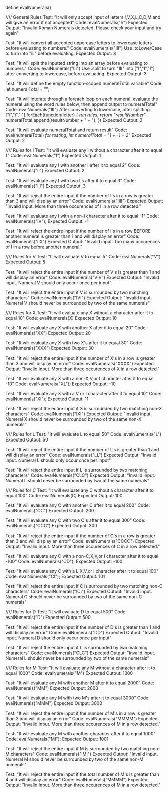 define evalNumerals()

//// General Rules
Test: "It will only accept input of letters I,V,X,L,C,D,M and will give an error if not accepted"
Code: evalNumerals("h")
Expected Output: "Invalid Roman Numerals detected. Please check your input and try again"

Test: "It will convert all accepted uppercase letters to lowercase letters before evaluating to numbers."
Code: evalNumerals("III")
Use .toLowerCase to turn into "iii" before evaluating.
Expected Output: 3

Test: "It will split the inputted string into an array before evaluating to numbers."
Code: evalNumerals("III")
Use .split to turn "III" into ["I","I","I"] after converting to lowercase, before evaluating.
Expected Output: 3

Test: "It will define the empty function-scoped numeralTotal variable"
Code: let numeralTotal = "";

Test: "It will interate through a foreach loop on each numeral, evaluate the numeral using the word rules below, then append output to numeralTotal"
Code: evalNumerals("III")
After converting to lowercase, after splitting: 
["i","i","i"].forEach(function(letter) {
  *run rules, return "resultNumber"*
  numeralTotal.append(resultNumber + " + ");
})
Expected Output: 3

Test: "It will evaluate numeralTotal and return result"
Code: eval(numeralTotal)
 *for testing, let numeralTotal = "1 + -1 + 2"*
Expected Output: 2


//// Rules for I
Test: "It will evaluate any I without a character after it to equal 1"
Code: evalNumerals("I")
Expected Output: 1

Test: "It will evaluate any I with another I after it to equal 2"
Code: evalNumerals("II")
Expected Output: 2

Test: "It will evaluate any I with two I's after it to equal 3"
Code: evalNumerals("III")
Expected Output: 3

Test: "It will reject the entire input if the number of I's in a row is greater than 3 and will display an error"
Code: evalNumerals("IIII")
Expected Output: "Invalid input. More than three occurences of I in a row detected."

Test: "It will evaluate any I with a non-I character after it to equal -1"
Code: evalNumerals("IV");
Expected Output: -1

Test: "It will reject the entire input if the number of I's in a row BEFORE another numeral is greater than 1 and will display an error"
Code: evalNumerals("IIX")
Expected Output: "Invalid input. Too many occurences of I in a row before another numeral."


//// Rules for V
Test: "It will evaluate V to equal 5"
Code: evalNumerals("V")
Expected Output: 5

Test: "It will reject the entire input if the number of V's is greater than 1 and will display an error"
Code: evalNumerals("VIV")
Expected Output: "Invalid input. Numeral V should only occur once per input"

Test: "It will reject the entire input if V is surrounded by two matching characters"
Code: evalNumerals("IVI")
Expected Output: "Invalid input. Numeral V should never be surrounded by two of the same numerals"


//// Rules for X
Test: "It will evaluate any X without a character after it to equal 10"
Code: evalNumerals(X)
Expected Output: 10

Test: "It will evaluate any X with another X after it to equal 20"
Code: evalNumerals("XX")
Expected Output: 20

Test: "It will evaluate any X with two X's after it to equal 30"
Code: evalNumerals("XXX")
Expected Output: 30

Test: "It will reject the entire input if the number of X's in a row is greater than 3 and will display an error"
Code: evalNumerals("XXXX")
Expected Output: "Invalid input. More than three occurences of X in a row detected."

Test: "It will evaluate any X with a non-X,V,or I character after it to equal -10"
Code: evalNumerals("XL");
Expected Output: -10

Test: "It will evaluate any X with a V or I character after it to equal 10"
Code: evalNumerals("XI");
Expected Output: 11

Test: "It will reject the entire input if X is surrounded by two matching non-X characters"
Code: evalNumerals("IXI")
Expected Output: "Invalid input. Numeral X should never be surrounded by two of the same non-X numerals"


//// Rules for L
Test: "It will evaluate L to equal 50"
Code: evalNumerals("L")
Expected Output: 50

Test: "It will reject the entire input if the number of L's is greater than 1 and will display an error"
Code: evalNumerals("LL")
Expected Output: "Invalid input. Numeral L should only occur once per input"

Test: "It will reject the entire input if L is surrounded by two matching characters"
Code: evalNumerals("CLC")
Expected Output: "Invalid input. Numeral L should never be surrounded by two of the same numerals"


//// Rules for C
Test: "It will evaluate any C without a character after it to equal 100"
Code: evalNumerals(C)
Expected Output: 100

Test: "It will evaluate any C with another C after it to equal 200"
Code: evalNumerals("CC")
Expected Output: 200

Test: "It will evaluate any C with two C's after it to equal 300"
Code: evalNumerals("CCC")
Expected Output: 300

Test: "It will reject the entire input if the number of C's in a row is greater than 3 and will display an error"
Code: evalNumerals("CCCC")
Expected Output: "Invalid input. More than three occurences of C in a row detected."

Test: "It will evaluate any C with a non-C,X,V,or I character after it to equal -100"
Code: evalNumerals("CD");
Expected Output: -100

Test: "It will evaluate any C with a L,X,V,or I character after it to equal 100"
Code: evalNumerals("CI");
Expected Output: 101

Test: "It will reject the entire input if C is surrounded by two matching non-C characters"
Code: evalNumerals("ICI")
Expected Output: "Invalid input. Numeral C should never be surrounded by two of the same non-C numerals"


//// Rules for D
Test: "It will evaluate D to equal 500"
Code: evalNumerals("D")
Expected Output: 500

Test: "It will reject the entire input if the number of D's is greater than 1 and will display an error"
Code: evalNumerals("DD")
Expected Output: "Invalid input. Numeral D should only occur once per input"

Test: "It will reject the entire input if L is surrounded by two matching characters"
Code: evalNumerals("CLC")
Expected Output: "Invalid input. Numeral L should never be surrounded by two of the same numerals"


//// Rules for M
Test: "It will evaluate any M without a character after it to equal 1000"
Code: evalNumerals("M")
Expected Output: 1000

Test: "It will evaluate any M with another M after it to equal 2000"
Code: evalNumerals("MM")
Expected Output: 2000

Test: "It will evaluate any M with two M's after it to equal 3000"
Code: evalNumerals("MMM")
Expected Output: 3000

Test: "It will reject the entire input if the number of M's in a row is greater than 3 and will display an error"
Code: evalNumerals("MMMM")
Expected Output: "Invalid input. More than three occurences of M in a row detected."

Test: "It will evaluate any M with another character after it to equal 1000"
Code: evalNumerals("MI");
Expected Output: 1001

Test: "It will reject the entire input if M is surrounded by two matching non-M characters"
Code: evalNumerals("IMI")
Expected Output: "Invalid input. Numeral M should never be surrounded by two of the same non-M numerals"

Test: "It will reject the entire input if the total number of M's is greater than 4 and will display an error"
Code: evalNumerals("MMMM")
Expected Output: "Invalid input. More than three occurences of M in a row detected."